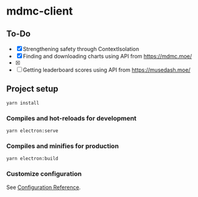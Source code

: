 # mdmc-client

## To-Do
- [x] Strengthening safety through ContextIsolation
- [x] Finding and downloading charts using API from https://mdmc.moe/
- [x] 
- [ ] Getting leaderboard scores using API from https://musedash.moe/

## Project setup
```
yarn install
```

### Compiles and hot-reloads for development
```
yarn electron:serve
```

### Compiles and minifies for production
```
yarn electron:build
```

### Customize configuration
See [Configuration Reference](https://cli.vuejs.org/config/).
